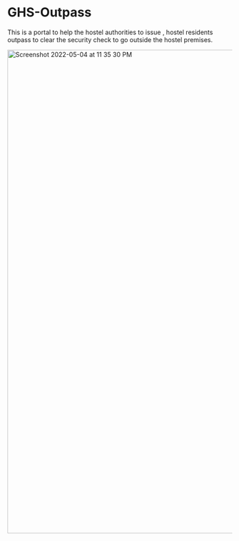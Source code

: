 # GHS-Outpass

This is a portal to help the hostel authorities to issue , hostel residents outpass to clear the security check to go outside the hostel premises.

<img width="1084" alt="Screenshot 2022-05-04 at 11 35 30 PM" src="https://user-images.githubusercontent.com/73546886/166774312-b1fa118c-c86e-4bec-8c24-62da63085b6f.png">
